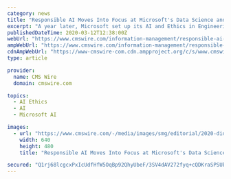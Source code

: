 ```yaml
---
category: news
title: "Responsible AI Moves Into Focus at Microsoft's Data Science and Law Forum"
excerpt: "A year later, Microsoft set up its AI and Ethics in Engineering and Research (AETHER) Committee, a cross-company set of internal working groups tasked with deliberating over hard questions about the use of AI and advising Microsoft leadership on its development. The AETHER advisory committee set the blueprint for the publication in 2018 of ..."
publishedDateTime: 2020-03-12T12:38:00Z
webUrl: "https://www.cmswire.com/information-management/responsible-ai-moves-into-focus-at-microsofts-data-science-and-law-forum/"
ampWebUrl: "https://www.cmswire.com/information-management/responsible-ai-moves-into-focus-at-microsofts-data-science-and-law-forum/amp/"
cdnAmpWebUrl: "https://www-cmswire-com.cdn.ampproject.org/c/s/www.cmswire.com/information-management/responsible-ai-moves-into-focus-at-microsofts-data-science-and-law-forum/amp/"
type: article

provider:
  name: CMS Wire
  domain: cmswire.com

topics:
  - AI Ethics
  - AI
  - Microsoft AI

images:
  - url: "https://www.cmswire.com/-/media/images/smg/editorial/2020-didier-reynolds-ec-commissioner-for-justice.ashx?mw=1024"
    width: 640
    height: 480
    title: "Responsible AI Moves Into Focus at Microsoft's Data Science and Law Forum"

secured: "Q1rj68lcgcxPxIcUdfHfW5OqBp92QhyUbeF/3SV4dAV272fyq+cQDKraSPSUbKjcqDVX4apJ1btiqEkuZPuAyg5txxLSgRQKE8tzKfwZD8g9C0GT+Cs0jVTqI4rSOI+bnj6OVcVG7WJWC16PSqROYUsxPOfpL/dXiAIm8oruRqUXVbrUDprTbyaLTAStoNbj0aYmcsp5QM8D/LrpM+kF1SIG84H+HGpK6juFHc52Pye679k7f+WW0KsQNt8FldT8jSu4U5gkSQpfIyPqx2++E7MthNmrNcuMFPNCxeobSnVNXbdJ3orCgCDNdtrqULpm7glr8FXzRRxRP8G9f4n1amFeOP+b9DelJFKpJ2uNXbKaq9jnCbvhbaRjtLqrZEIpsp8fVuwmk477W0reT7PilRcirWngM8siLM/7T7UomblaEXzXN8oyumvpOX0ZViJZjXB8/UOCXLkRXcucx/OQdoHqp7ZZaUdD5qZh8cOv2lE=;dKMRsgDDdYeJ8q62EKY9zg=="
---
```


